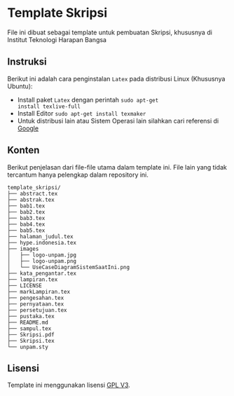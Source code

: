 Template Skripsi
================

File ini dibuat sebagai template untuk pembuatan Skripsi, khususnya di Institut Teknologi Harapan Bangsa

## Instruksi
Berikut ini adalah cara penginstalan <code>Latex</code> pada distribusi Linux (Khususnya Ubuntu):

* Install paket <code>Latex</code> dengan perintah <code>sudo apt-get install texlive-full</code>
* Install Editor <code>sudo apt-get install texmaker</code>
* Untuk distribusi lain atau Sistem Operasi lain silahkan cari referensi di [Google](https://www.google.co.id)

## Konten
Berikut penjelasan dari file-file utama dalam template ini. File lain yang tidak tercantum hanya pelengkap dalam repository ini.
```
template_skripsi/
├── abstract.tex
├── abstrak.tex
├── bab1.tex
├── bab2.tex
├── bab3.tex
├── bab4.tex
├── bab5.tex
├── halaman_judul.tex
├── hype.indonesia.tex
├── images
│   ├── logo-unpam.jpg
│   ├── logo-unpam.png
│   └── UseCaseDiagramSistemSaatIni.png
├── kata_pengantar.tex
├── lampiran.tex
├── LICENSE
├── markLampiran.tex
├── pengesahan.tex
├── pernyataan.tex
├── persetujuan.tex
├── pustaka.tex
├── README.md
├── sampul.tex
├── Skripsi.pdf
├── Skripsi.tex
└── unpam.sty

```

## Lisensi

Template ini menggunakan lisensi [GPL V3](LICENSE).